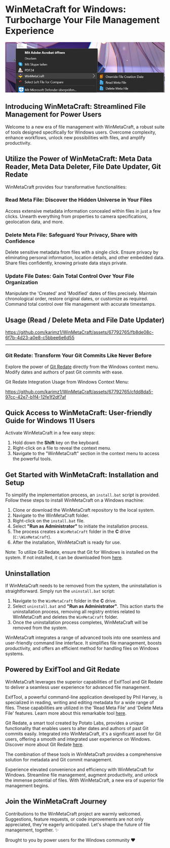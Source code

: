 # WinMetaCraft for Windows: Turbocharge Your File Management Experience

![Windows File Management Tools](./github/assets/winMetaCraft_context.jpg)

## Introducing WinMetaCraft: Streamlined File Management for Power Users

Welcome to a new era of file management with WinMetaCraft, a robust suite of tools designed specifically for Windows users. Overcome complexity, enhance workflows, unlock new possibilities with files, and amplify productivity.

## Utilize the Power of WinMetaCraft: Meta Data Reader, Meta Data Deleter, File Date Updater, Git Redate

WinMetaCraft provides four transformative functionalities:

### Read Meta File: Discover the Hidden Universe in Your Files

Access extensive metadata information concealed within files in just a few clicks. Unearth everything from properties to camera specifications, geolocation data, and more.

### Delete Meta File: Safeguard Your Privacy, Share with Confidence

Delete sensitive metadata from files with a single click. Ensure privacy by eliminating personal information, location details, and other embedded data. Share files confidently, knowing private data stays private.

### Update File Dates: Gain Total Control Over Your File Organization

Manipulate the 'Created' and 'Modified' dates of files precisely. Maintain chronological order, restore original dates, or customize as required. Command total control over file management with accurate timestamps.

## Usage (Read / Delete Meta and File Date Updater)



https://github.com/karimz1/WinMetaCraft/assets/67792765/fb8de08c-6f7b-4d23-a0e8-c5bbee6e6d55



------

### Git Redate: Transform Your Git Commits Like Never Before





Explore the power of [Git Redate](https://github.com/PotatoLabs/git-redate) directly from the Windows context menu. Modify dates and authors of past Git commits with ease.

Git Redate Integration Usage from Windows Context Menu:

https://github.com/karimz1/WinMetaCraft/assets/67792765/cfdd8da5-97cc-42e7-b1f4-12fe1f2df7af

## Quick Access to WinMetaCraft: User-friendly Guide for Windows 11 Users

Activate WinMetaCraft in a few easy steps:

1. Hold down the **Shift** key on the keyboard.
2. Right-click on a file to reveal the context menu.
3. Navigate to the "WinMetaCraft" section in the context menu to access the powerful tools.

## Get Started with WinMetaCraft: Installation and Setup

To simplify the implementation process, an `install.bat` script is provided. Follow these steps to install WinMetaCraft on a Windows machine:

1. Clone or download the WinMetaCraft repository to the local system.
2. Navigate to the WinMetaCraft folder.
3. Right-click on the `install.bat` file.
4. Select **"Run as Administrator"** to initiate the installation process.
5. The process creates a `WinMetaCraft` folder in the **C** drive (`C:\WinMetaCraft`).
6. After the installation, WinMetaCraft is ready for use.

Note: To utilize Git Redate, ensure that Git for Windows is installed on the system. If not installed, it can be downloaded from [here](https://gitforwindows.org/).

## Uninstallation

If WinMetaCraft needs to be removed from the system, the uninstallation is straightforward. Simply run the `uninstall.bat` script:

1. Navigate to the `WinMetaCraft` folder in the **C** drive.
2. Select `uninstall.bat` and **"Run as Administrator"**. This action starts the uninstallation process, removing all registry entries related to WinMetaCraft and deletes the `WinMetaCraft` folder.
3. Once the uninstallation process completes, WinMetaCraft will be removed from the system.

WinMetaCraft integrates a range of advanced tools into one seamless and user-friendly command line interface. It simplifies file management, boosts productivity, and offers an efficient method for handling files on Windows systems.

## Powered by ExifTool and Git Redate

WinMetaCraft leverages the superior capabilities of ExifTool and Git Redate to deliver a seamless user experience for advanced file management.

ExifTool, a powerful command-line application developed by Phil Harvey, is specialized in reading, writing and editing metadata for a wide range of files. These capabilities are utilized in the 'Read Meta File' and 'Delete Meta File' features. Learn more about this remarkable tool [here](https://exiftool.org/).

Git Redate, a smart tool created by Potato Labs, provides a unique functionality that enables users to alter dates and authors of past Git commits easily. Integrated into WinMetaCraft, it's a significant asset for Git users, offering a smooth and integrated user experience on Windows. Discover more about Git Redate [here](https://github.com/PotatoLabs/git-redate).

The combination of these tools in WinMetaCraft provides a comprehensive solution for metadata and Git commit management.

Experience elevated convenience and efficiency with WinMetaCraft for Windows. Streamline file management, augment productivity, and unlock the immense potential of files. With WinMetaCraft, a new era of superior file management begins.

## Join the WinMetaCraft Journey

Contributions to the WinMetaCraft project are warmly welcomed. Suggestions, feature requests, or code improvements are not only appreciated, they're eagerly anticipated. Let's shape the future of file management, together. ✨

Brought to you by power users for the Windows community ❤️
